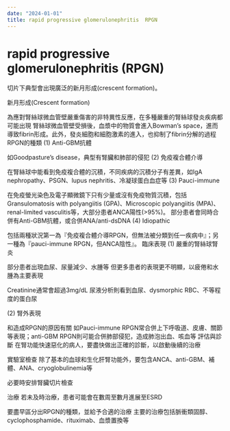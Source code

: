 ```yaml
---
date: "2024-01-01"
title: rapid progressive glomerulonephritis  RPGN 
---
```


# rapid progressive glomerulonephritis (RPGN)


切片下典型會出現廣泛的新月形成(crescent formation)。

新月形成(Crescent formation)

為應對腎絲球微血管壁嚴重傷害的非特異性反應，在多種嚴重的腎絲球發炎疾病都可能出現
腎絲球微血管壁受損後，血漿中的物質會進入Bowman’s space，進而導致fibrin形成。此外，發炎細胞和細胞激素的進入，也抑制了fibrin分解的過程
RPGN的種類
(1) Anti-GBM抗體

如Goodpasture’s disease，典型有腎臟和肺部的侵犯
(2) 免疫複合體介導

在腎絲球中能看到免疫複合體的沉積，不同疾病的沉積分子有差異，如IgA nephropathy、PSGN、lupus nephritis、冷凝球蛋白血症等
(3) Pauci-immune

在免疫螢光染色及電子顯微鏡下只有少量或沒有免疫物質沉積，包括Gransulomatosis with polyangiitis (GPA)、Microscopic polyangiitis (MPA)、renal-limited vasculitis等，大部分患者ANCA陽性(>95%)。
部分患者會同時合併有Anti-GBM抗體，或合併ANA/anti-dsDNA
(4) Idiopathic

包括兩種狀況第一為『免疫複合體介導RPGN，但無法被分類到任一疾病中』；另一種為『pauci-immune RPGN，但ANCA陰性』。
臨床表現
(1) 嚴重的腎絲球腎炎

部分患者出現血尿、尿量減少、水腫等
但更多患者的表現更不明顯，以疲倦和水腫為主要表現

Creatinine通常會超過3mg/dL
尿液分析則看到血尿、dysmorphic RBC、不等程度的蛋白尿

(2) 腎外表現

和造成RPGN的原因有關
如Pauci-immune RPGN常合併上下呼吸道、皮膚、關節等表現；anti-GBM RPGN則可能合併肺部侵犯，造成肺泡出血、咳血等
評估與診斷
在腎功能快速惡化的病人，要盡快做出正確的診斷，以啟動後續的治療

實驗室檢查
除了基本的血球和生化肝腎功能外，要包含ANCA、anti-GBM、補體、ANA、cryoglobulinemia等

必要時安排腎臟切片檢查

治療
若未及時治療，患者可能會在數周至數月進展至ESRD

要盡早區分出RPGN的種類，並給予合適的治療
主要的治療包括脈衝類固醇、cyclophosphamide、rituximab、血漿置換等
